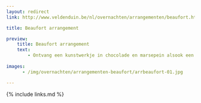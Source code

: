 ```yaml
---
layout: redirect
link: http://www.veldenduin.be/nl/overnachten/arrangementen/beaufort.html

title: Beaufort arrangement

preview:
    title: Beaufort arrangement
    text: 
        - Ontvang een kunstwerkje in chocolade en marsepein alsook een Beaufort gids bij reservatie van uw verblijf of trekkersplaats.  
        
images:
      - /img/overnachten/arrangementen-beaufort/arrbeaufort-01.jpg

---
```


{% include links.md %}

